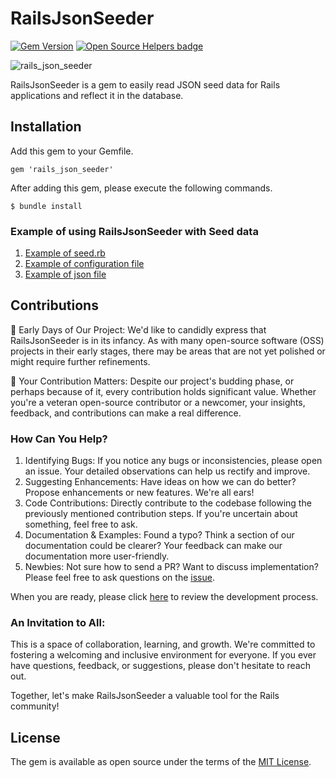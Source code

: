 # RailsJsonSeeder
[![Gem Version](https://badge.fury.io/rb/rails_json_seeder.svg)](https://badge.fury.io/rb/rails_json_seeder) [![Open Source Helpers badge](https://codetriage.com/yamamoto7/rails_json_seeder/badges/users.svg)](https://codetriage.com/yamamoto7/rails_json_seeder)  

![rails_json_seeder](https://github.com/yamamoto7/rails_json_seeder/assets/37437497/4923637f-baf9-4e98-97e9-8d2d40539ab7)

RailsJsonSeeder is a gem to easily read JSON seed data for Rails applications and reflect it in the database.

## Installation
Add this gem to your Gemfile.

```
gem 'rails_json_seeder'
```

After adding this gem, please execute the following commands.
```
$ bundle install
```

### Example of using RailsJsonSeeder with Seed data

1. [Example of seed.rb](https://github.com/yamamoto7/rails_json_seeder/blob/main/test/dummy/db/seeds.rb)
2. [Example of configuration file](https://github.com/yamamoto7/rails_json_seeder/blob/main/test/dummy/db/seed_config_sample_1.yml)
3. [Example of json file](https://github.com/yamamoto7/rails_json_seeder/tree/main/test/dummy/db/seed_json_sample_1)

## Contributions
🌱 Early Days of Our Project: We'd like to candidly express that RailsJsonSeeder is in its infancy. As with many open-source software (OSS) projects in their early stages, there may be areas that are not yet polished or might require further refinements.

🤝 Your Contribution Matters: Despite our project's budding phase, or perhaps because of it, every contribution holds significant value. Whether you're a veteran open-source contributor or a newcomer, your insights, feedback, and contributions can make a real difference.

### How Can You Help?
1. Identifying Bugs: If you notice any bugs or inconsistencies, please open an issue. Your detailed observations can help us rectify and improve.
2. Suggesting Enhancements: Have ideas on how we can do better? Propose enhancements or new features. We're all ears!
3. Code Contributions: Directly contribute to the codebase following the previously mentioned contribution steps. If you're uncertain about something, feel free to ask.
4. Documentation & Examples: Found a typo? Think a section of our documentation could be clearer? Your feedback can make our documentation more user-friendly.
5. Newbies: Not sure how to send a PR? Want to discuss implementation? Please feel free to ask questions on the [issue](https://github.com/yamamoto7/rails_json_seeder/issues).

When you are ready, please click [here](https://github.com/yamamoto7/rails_json_seeder/blob/main/CONTRIBUTING.md) to review the development process.

### An Invitation to All:
This is a space of collaboration, learning, and growth. We're committed to fostering a welcoming and inclusive environment for everyone. If you ever have questions, feedback, or suggestions, please don't hesitate to reach out.

Together, let's make RailsJsonSeeder a valuable tool for the Rails community!

## License
The gem is available as open source under the terms of the [MIT License](https://opensource.org/licenses/MIT).

